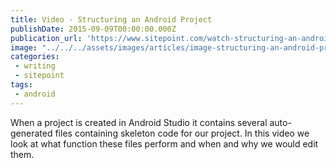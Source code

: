 ```yaml
---
title: Video - Structuring an Android Project
publishDate: 2015-09-09T00:00:00.000Z
publication_url: 'https://www.sitepoint.com/watch-structuring-an-android-project/'
image: "../../../assets/images/articles/image-structuring-an-android-project.jpg"
categories:
 - writing
 - sitepoint
tags:
 - android
---
```


When a project is created in Android Studio it contains several auto-generated files containing skeleton code for our project. In this video we look at what function these files perform and when and why we would edit them.
